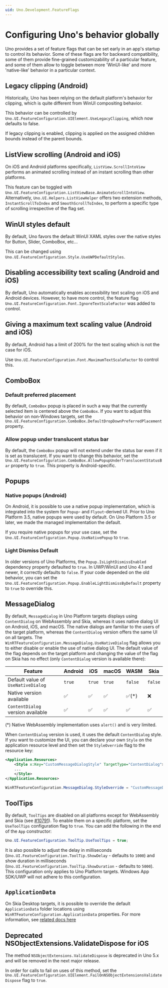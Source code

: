 ```yaml
---
uid: Uno.Development.FeatureFlags
---
```


# Configuring Uno's behavior globally

Uno provides a set of feature flags that can be set early in an app's startup to control its behavior. Some of these flags are for backward compatibility, some of them provide fine-grained customizability of a particular feature, and some of them allow to toggle between more 'WinUI-like' and more 'native-like' behavior in a particular context.

## Legacy clipping (Android)

Historically, Uno has been relying on the default platform's behavior for clipping, which is quite different from WinUI compositing behavior.

This behavior can be controlled by `Uno.UI.FeatureConfiguration.UIElement.UseLegacyClipping`, which now defaults to false.

If legacy clipping is enabled, clipping is applied on the assigned children bounds instead of the parent bounds.

## ListView scrolling (Android and iOS)

On iOS and Android platforms specifically, `ListView.ScrollIntoView` performs an animated scrolling instead of an instant scrolling than other platforms.

This feature can be toggled with `Uno.UI.FeatureConfiguration.ListViewBase.AnimateScrollIntoView`.
Alternatively, `Uno.UI.Helpers.ListViewHelper` offers two extension methods, `InstantScrollToIndex` and `SmoothScrollToIndex`, to perform a specific type of scrolling irrespective of the flag set.

## WinUI styles default

By default, Uno favors the default WinUI XAML styles over the native styles for Button, Slider, ComboBox, etc...

This can be changed using `Uno.UI.FeatureConfiguration.Style.UseUWPDefaultStyles`.

## Disabling accessibility text scaling (Android and iOS)

By default, Uno automatically enables accessibility text scaling on iOS and Android devices. However, to have more control, the feature flag `Uno.UI.FeatureConfiguration.Font.IgnoreTextScaleFactor` was added to control.

## Giving a maximum text scaling value (Android and iOS)

By default, Android has a limit of 200% for the text scaling which is not the case for iOS.

Use `Uno.UI.FeatureConfiguration.Font.MaximumTextScaleFactor` to control this.

## ComboBox

### Default preferred placement

By default, `ComboBox` popup is placed in such a way that the currently selected item is centered above the `ComboBox`. If you want to adjust this behavior on non-Windows targets, set the `Uno.UI.FeatureConfiguration.ComboBox.DefaultDropDownPreferredPlacement` property.

### Allow popup under translucent status bar

By default, the `ComboBox` popup will not extend under the status bar even if it is set as translucent. If you want to change this behavior, set the `Uno.UI.FeatureConfiguration.ComboBox.AllowPopupUnderTranslucentStatusBar` property to `true`. This property is Android-specific.

## Popups

### Native popups (Android)

On Android, it is possible to use a native popup implementation, which is integrated into the system for `Popup`- and `Flyout`-derived UI. Prior to Uno Platform 3.5, native popups were used by default. On Uno Platform 3.5 or later, we made the managed implementation the default.

If you require native popups for your use case, set the `Uno.UI.FeatureConfiguration.Popup.UseNativePopup` to `true`.

### Light Dismiss Default

In older versions of Uno Platforms, the `Popup.IsLightDismissEnabled` dependency property defaulted to `true`. In UWP/WinUI and Uno 4.1 and newer, it correctly defaults to `false`. If your code depended on the old behavior, you can set the `Uno.UI.FeatureConfiguration.Popup.EnableLightDismissByDefault` property to `true` to override this.

## MessageDialog

By default, `MessageDialog` in Uno Platform targets displays using `ContentDialog` on WebAssembly and Skia, whereas it uses native dialog UI on Android, iOS, and macOS. The native dialogs are familiar to the users of the target platform, whereas the `ContentDialog` version offers the same UI on all targets. The `WinRTFeatureConfiguration.MessageDialog.UseNativeDialog` flag allows you to either disable or enable the use of native dialog UI. The default value of the flag depends on the target platform and changing the value of the flag on Skia has no effect (only `ContentDialog` version is available there):

| Feature        | Android | iOS | macOS | WASM | Skia |
|----------------|---------|-----|-------|------| --- |
| Default value of `UseNativeDialog`     | `true` | `true` |  `true`   | `false` | `false` |
| Native version available     | ✅ | ✅ |  ✅   | ✅(*) | ❌ |
| `ContentDialog` version available     | ✅ | ✅ |  ✅   | ✅ | ✅ |

(*) Native WebAssembly implementation uses `alert()` and is very limited.

When `ContentDialog` version is used, it uses the default `ContentDialog` style. If you want to customize the UI, you can declare your own `Style` on the application resource level and then set the `StyleOverride` flag to the resource key:

```xml
<Application.Resources>
    <Style x:Key="CustomMessageDialogStyle" TargetType="ContentDialog">
    ...
    </Style>
</Application.Resources>
```

```c#
WinRTFeatureConfiguration.MessageDialog.StyleOverride = "CustomMessageDialogStyle";
```

## ToolTips

By default, `ToolTips` are disabled on all platforms except for WebAssembly and Skia (see [#10791](https://github.com/unoplatform/uno/issues/10791)). To enable them on a specific platform, set the `UseToolTips` configuration flag to `true`. You can add the following in the end of the `App` constructor:

```csharp
Uno.UI.FeatureConfiguration.ToolTip.UseToolTips = true;
```

It is also possible to adjust the delay in milliseconds (`Uno.UI.FeatureConfiguration.ToolTip.ShowDelay` - defaults to `1000`) and show duration in milliseconds (`Uno.UI.FeatureConfiguration.ToolTip.ShowDuration` - defaults to `5000`). This configuration only applies to Uno Platform targets. Windows App SDK/UWP will not adhere to this configuration.

## `ApplicationData`

On Skia Desktop targets, it is possible to override the default `ApplicationData` folder locations using `WinRTFeatureConfiguration.ApplicationData` properties. For more information, see [related docs here](/articles/features/applicationdata.md#data-location-on-skia-desktop)

## Deprecated NSObjectExtensions.ValidateDispose for iOS

The method `NSObjectExtensions.ValidateDispose` is deprecated in Uno 5.x and will be removed in the next major release.

In order for calls to fail on uses of this method, set the `Uno.UI.FeatureConfiguration.UIElement.FailOnNSObjectExtensionsValidateDispose` flag to `true`.
